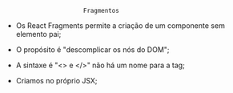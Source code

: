                           Fragmentos

- Os React Fragments permite a criação de um componente sem elemento pai;

- O propósito é "descomplicar os nós do DOM";

- A sintaxe é "<> e </>" não há um nome para a tag;

- Criamos no próprio JSX;
